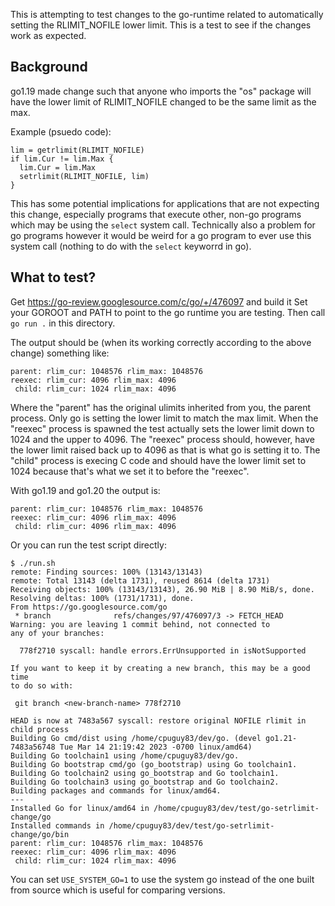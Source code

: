 This is attempting to test changes to the go-runtime related to automatically
setting the RLIMIT_NOFILE lower limit. This is a test to see if the changes work
as expected.

## Background

go1.19 made change such that anyone who imports the "os" package will have the
lower limit of RLIMIT_NOFILE changed to be the same limit as the max.

Example (psuedo code):

```
lim = getrlimit(RLIMIT_NOFILE)
if lim.Cur != lim.Max {
  lim.Cur = lim.Max
  setrlimit(RLIMIT_NOFILE, lim)
}
```

This has some potential implications for applications that are not expecting
this change, especially programs that execute other, non-go programs which may
be using the `select` system call. Technically also a problem for go programs
however it would be weird for a go program to ever use this system call (nothing
to do with the `select` keyworrd in go).

## What to test?

Get https://go-review.googlesource.com/c/go/+/476097 and build it
Set your GOROOT and PATH to point to the go runtime you are testing.
Then call `go run .` in this directory.

The output should be (when its working correctly according to the above change) something like:

```
parent: rlim_cur: 1048576 rlim_max: 1048576
reexec: rlim_cur: 4096 rlim_max: 4096
 child: rlim_cur: 1024 rlim_max: 4096
```

Where the "parent" has the original ulimits inherited from you, the parent process.
Only go is setting the lower limit to match the max limit.
When the "reexec" process is spawned the test actually sets the lower limit down to 1024 and the upper to 4096.
The "reexec" process should, however, have the lower limit raised back up to 4096 as that is what go is setting it to.
The "child" process is execing C code and should have the lower limit set to 1024 because that's what we set it to before the "reexec".

With go1.19 and go1.20 the output is:

```
parent: rlim_cur: 1048576 rlim_max: 1048576
reexec: rlim_cur: 4096 rlim_max: 4096
 child: rlim_cur: 4096 rlim_max: 4096 
```

Or you can run the test script directly:

```console
$ ./run.sh
remote: Finding sources: 100% (13143/13143)
remote: Total 13143 (delta 1731), reused 8614 (delta 1731)
Receiving objects: 100% (13143/13143), 26.90 MiB | 8.90 MiB/s, done.
Resolving deltas: 100% (1731/1731), done.
From https://go.googlesource.com/go
 * branch              refs/changes/97/476097/3 -> FETCH_HEAD
Warning: you are leaving 1 commit behind, not connected to
any of your branches:

  778f2710 syscall: handle errors.ErrUnsupported in isNotSupported

If you want to keep it by creating a new branch, this may be a good time
to do so with:

 git branch <new-branch-name> 778f2710

HEAD is now at 7483a567 syscall: restore original NOFILE rlimit in child process
Building Go cmd/dist using /home/cpuguy83/dev/go. (devel go1.21-7483a56748 Tue Mar 14 21:19:42 2023 -0700 linux/amd64)
Building Go toolchain1 using /home/cpuguy83/dev/go.
Building Go bootstrap cmd/go (go_bootstrap) using Go toolchain1.
Building Go toolchain2 using go_bootstrap and Go toolchain1.
Building Go toolchain3 using go_bootstrap and Go toolchain2.
Building packages and commands for linux/amd64.
---
Installed Go for linux/amd64 in /home/cpuguy83/dev/test/go-setrlimit-change/go
Installed commands in /home/cpuguy83/dev/test/go-setrlimit-change/go/bin
parent: rlim_cur: 1048576 rlim_max: 1048576
reexec: rlim_cur: 4096 rlim_max: 4096
 child: rlim_cur: 1024 rlim_max: 4096 
```

You can set `USE_SYSTEM_GO=1` to use the system go instead of the one built from source which is useful for comparing versions.
